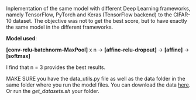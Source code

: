 Inplementation of the same model with different Deep Learning frameworks, namely TensorFlow, PyTorch and Keras (TensorFlow backend) to the CIFAR-10 dataset. The objective was not to get the best score, but to have exactly the same model in the different frameworks.

<b>Model used</b>:

<b>[conv-relu-batchnorm-MaxPool]</b> x n -> <b>[affine-relu-dropout]</b> -> <b>[affine]</b> -> <b>[softmax]</b>

I find that n = 3 provides the best results.

MAKE SURE you have the data_utils.py file as well as the data folder in the same folder where you run the model files. You can download the data [here](http://www.cs.toronto.edu/~kriz/cifar-10-python.tar.gz). Or run the <i>get_datasets.sh</i> your folder.


